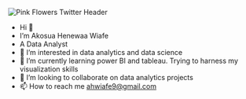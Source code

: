 
![Pink Flowers Twitter Header](https://user-images.githubusercontent.com/109529825/179553557-5004826b-770b-423f-ba6e-bf572b196de9.png)

-  Hi 👋
- I’m Akosua Henewaa Wiafe
- A Data Analyst
- 👀 I’m interested in data analytics and data science
- 🌱 I’m currently learning power BI and tableau. Trying to harness my visualization skills
- 💞️ I’m looking to collaborate on data analytics projects
- 📫 How to reach me ahwiafe9@gmail.com


